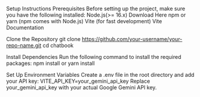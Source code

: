 Setup Instructions
Prerequisites
Before setting up the project, make sure you have the following installed:
Node.js(>= 16.x) Download Here
npm or yarn (npm comes with Node.js)
Vite (for fast development) Vite Documentation

Clone the Repository
git clone https://github.com/your-username/your-repo-name.git
cd chatbook

Install Dependencies
Run the following command to install the required packages:
npm install
or
yarn install

Set Up Environment Variables
Create a .env file in the root directory and add your API key:
VITE_API_KEY=your_gemini_api_key
Replace your_gemini_api_key with your actual Google Gemini API key.
